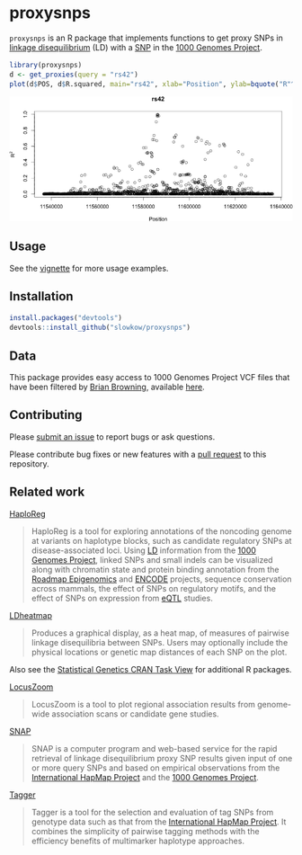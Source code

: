 # proxysnps

`proxysnps` is an R package that implements functions to get proxy SNPs
in [linkage disequilibrium][LD] (LD) with a [SNP] in the [1000 Genomes
Project][1000genomes].

```r
library(proxysnps)
d <- get_proxies(query = "rs42")
plot(d$POS, d$R.squared, main="rs42", xlab="Position", ylab=bquote("R"^2))
```

![rs42](https://github.com/slowkow/proxysnps/blob/master/rs42.png)

## Usage

See the [vignette] for more usage examples.

## Installation

```r
install.packages("devtools")
devtools::install_github("slowkow/proxysnps")
```

## Data

This package provides easy access to 1000 Genomes Project VCF files that have
been filtered by [Brian Browning][browning], available
[here][beagle_1000genomes].

[browning]: https://faculty.washington.edu/browning/
[beagle_1000genomes]: http://bochet.gcc.biostat.washington.edu/beagle/1000_Genomes_phase3_v5a/

## Contributing

Please [submit an issue][issues] to report bugs or ask questions.

Please contribute bug fixes or new features with a [pull request][pull] to this
repository.

[issues]: https://github.com/slowkow/proxysnps/issues
[pull]: https://help.github.com/articles/using-pull-requests/

## Related work

[HaploReg][haploreg]

> HaploReg is a tool for exploring annotations of the noncoding genome at
> variants on haplotype blocks, such as candidate regulatory SNPs at
> disease-associated loci. Using [LD] information from the [1000 Genomes
> Project][1000genomes], linked SNPs and small indels can be visualized along
> with chromatin state and protein binding annotation from the [Roadmap
> Epigenomics][roadmap] and [ENCODE] projects, sequence conservation across
> mammals, the effect of SNPs on regulatory motifs, and the effect of SNPs on
> expression from [eQTL] studies.

[LDheatmap]

> Produces a graphical display, as a heat map, of measures of pairwise linkage
> disequilibria between SNPs. Users may optionally include the physical
> locations or genetic map distances of each SNP on the plot.

Also see the [Statistical Genetics CRAN Task View][statgen] for additional
R packages.

[LocusZoom][locuszoom]

> LocusZoom is a tool to plot regional association results from genome-wide
> association scans or candidate gene studies.

[SNAP][snap]

> SNAP is a computer program and web-based service for the rapid retrieval of
> linkage disequilibrium proxy SNP results given input of one or more query
> SNPs and based on empirical observations from the [International HapMap
> Project][hapmap] and the [1000 Genomes Project][1000genomes].

[Tagger][tagger]

> Tagger is a tool for the selection and evaluation of tag SNPs from genotype
> data such as that from the [International HapMap Project][hapmap]. It
> combines the simplicity of pairwise tagging methods with the efficiency
> benefits of multimarker haplotype approaches.

[LD]: https://en.wikipedia.org/wiki/Linkage_disequilibrium
[SNP]: https://en.wikipedia.org/wiki/Single-nucleotide_polymorphism
[eQTL]: https://en.wikipedia.org/wiki/Expression_quantitative_trait_loci

[vignette]: https://github.com/slowkow/proxysnps/blob/master/vignettes/proxysnps.md

[hapmap]: http://www.hapmap.org/
[1000genomes]: http://www.1000genomes.org/
[GRCh37]: http://www.1000genomes.org/faq/which-reference-assembly-do-you-use
[roadmap]: http://www.roadmapepigenomics.org/
[ENCODE]: https://www.encodeproject.org/

[haploreg]: http://www.broadinstitute.org/mammals/haploreg/
[LDheatmap]: https://cran.r-project.org/web/packages/LDheatmap/index.html
[statgen]: https://cran.r-project.org/web/views/Genetics.html
[locuszoom]: http://locuszoom.sph.umich.edu/locuszoom/
[snap]: http://www.broadinstitute.org/mpg/snap/
[tagger]: https://www.broadinstitute.org/mpg/tagger/
